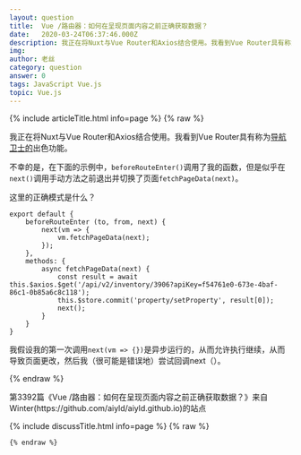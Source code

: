 ```yaml
---
layout: question
title:  Vue /路由器：如何在呈现页面内容之前正确获取数据？
date:   2020-03-24T06:37:46.000Z
description: 我正在将Nuxt与Vue Router和Axios结合使用。我看到Vue Router具有称为导航卫士的出色功能。不幸的是，在下面的示例中，befor...
img: 
author: 老丝
category: question
answer: 0
tags: JavaScript Vue.js
topic: Vue.js
---
```

<div class="article-root">
  <div class="article">
    {% include articleTitle.html info=page %}
    {% raw %}
    <div class="article-content"><p><font style="vertical-align: inherit;"><font style="vertical-align: inherit;">我正在将Nuxt与Vue Router和Axios结合使用。</font><font style="vertical-align: inherit;">我看到Vue Router具有称为</font></font><a href="https://router.vuejs.org/guide/advanced/navigation-guards.html#in-component-guards" rel="nofollow noreferrer"><font style="vertical-align: inherit;"><font style="vertical-align: inherit;">导航卫士的</font></font></a><font style="vertical-align: inherit;"><font style="vertical-align: inherit;">出色功能</font><font style="vertical-align: inherit;">。</font></font></p>

<p><font style="vertical-align: inherit;"><font style="vertical-align: inherit;">不幸的是，在下面的示例中，</font></font><code>beforeRouteEnter()</code><font style="vertical-align: inherit;"><font style="vertical-align: inherit;">调用了</font><font style="vertical-align: inherit;">我的</font><font style="vertical-align: inherit;">函数，但是似乎在</font></font><code>next()</code><font style="vertical-align: inherit;"><font style="vertical-align: inherit;">调用</font><font style="vertical-align: inherit;">手动</font><font style="vertical-align: inherit;">方法</font><font style="vertical-align: inherit;">之前退出并切换了页面</font></font><code>fetchPageData(next)</code><font style="vertical-align: inherit;"><font style="vertical-align: inherit;">。</font></font></p>

<p><font style="vertical-align: inherit;"><font style="vertical-align: inherit;">这里的正确模式是什么？</font></font></p>

<pre><code>export default {<font></font>
    beforeRouteEnter (to, from, next) {<font></font>
        next(vm =&gt; {<font></font>
            vm.fetchPageData(next);<font></font>
        });<font></font>
    },<font></font>
    methods: {<font></font>
        async fetchPageData(next) {<font></font>
            const result = await this.$axios.$get('/api/v2/inventory/3906?apiKey=f54761e0-673e-4baf-86c1-0b85a6c8c118');<font></font>
            this.$store.commit('property/setProperty', result[0]);<font></font>
            next();<font></font>
        }<font></font>
    }<font></font>
}<font></font>
</code></pre>

<p><font style="vertical-align: inherit;"><font style="vertical-align: inherit;">我假设我的第一次调用</font></font><code>next(vm =&gt; {})</code><font style="vertical-align: inherit;"><font style="vertical-align: inherit;">是异步运行的，从而允许执行继续，从而导致页面更改，然后我（很可能是错误地）尝试回调next（）。</font></font></p></div>
    {% endraw %}
  </div>
  <p class="winter_mark">第3392篇《Vue /路由器：如何在呈现页面内容之前正确获取数据？》来自Winter(https://github.com/aiyld/aiyld.github.io)的站点</p>
  <div class="discuss-wrapper">
    {% include discussTitle.html info=page %}
    {% raw %}
    
    {% endraw %}
  </div>
<div>
